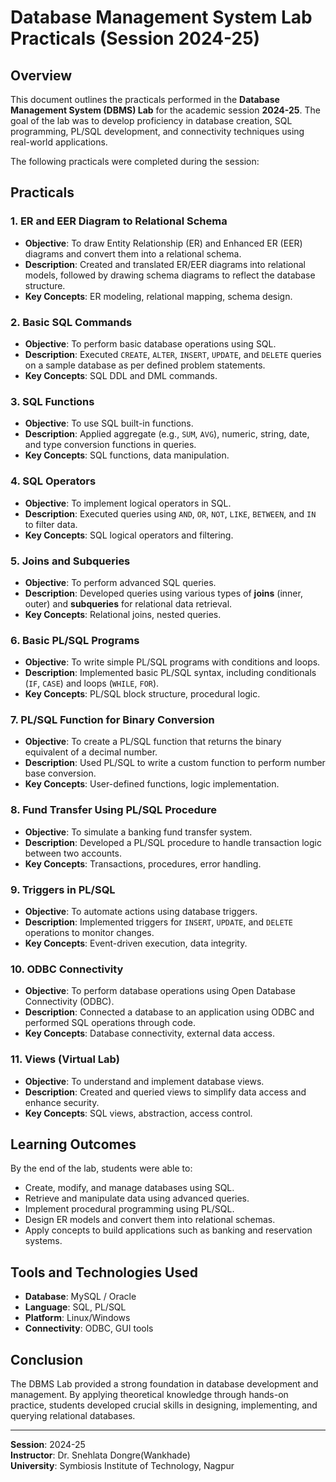 # Database Management System Lab Practicals (Session 2024-25)

## Overview
This document outlines the practicals performed in the **Database Management System (DBMS) Lab** for the academic session **2024-25**. The goal of the lab was to develop proficiency in database creation, SQL programming, PL/SQL development, and connectivity techniques using real-world applications.

The following practicals were completed during the session:

## Practicals

### 1. **ER and EER Diagram to Relational Schema**
- **Objective**: To draw Entity Relationship (ER) and Enhanced ER (EER) diagrams and convert them into a relational schema.
- **Description**: Created and translated ER/EER diagrams into relational models, followed by drawing schema diagrams to reflect the database structure.
- **Key Concepts**: ER modeling, relational mapping, schema design.

### 2. **Basic SQL Commands**
- **Objective**: To perform basic database operations using SQL.
- **Description**: Executed `CREATE`, `ALTER`, `INSERT`, `UPDATE`, and `DELETE` queries on a sample database as per defined problem statements.
- **Key Concepts**: SQL DDL and DML commands.

### 3. **SQL Functions**
- **Objective**: To use SQL built-in functions.
- **Description**: Applied aggregate (e.g., `SUM`, `AVG`), numeric, string, date, and type conversion functions in queries.
- **Key Concepts**: SQL functions, data manipulation.

### 4. **SQL Operators**
- **Objective**: To implement logical operators in SQL.
- **Description**: Executed queries using `AND`, `OR`, `NOT`, `LIKE`, `BETWEEN`, and `IN` to filter data.
- **Key Concepts**: SQL logical operators and filtering.

### 5. **Joins and Subqueries**
- **Objective**: To perform advanced SQL queries.
- **Description**: Developed queries using various types of **joins** (inner, outer) and **subqueries** for relational data retrieval.
- **Key Concepts**: Relational joins, nested queries.

### 6. **Basic PL/SQL Programs**
- **Objective**: To write simple PL/SQL programs with conditions and loops.
- **Description**: Implemented basic PL/SQL syntax, including conditionals (`IF`, `CASE`) and loops (`WHILE`, `FOR`).
- **Key Concepts**: PL/SQL block structure, procedural logic.

### 7. **PL/SQL Function for Binary Conversion**
- **Objective**: To create a PL/SQL function that returns the binary equivalent of a decimal number.
- **Description**: Used PL/SQL to write a custom function to perform number base conversion.
- **Key Concepts**: User-defined functions, logic implementation.

### 8. **Fund Transfer Using PL/SQL Procedure**
- **Objective**: To simulate a banking fund transfer system.
- **Description**: Developed a PL/SQL procedure to handle transaction logic between two accounts.
- **Key Concepts**: Transactions, procedures, error handling.

### 9. **Triggers in PL/SQL**
- **Objective**: To automate actions using database triggers.
- **Description**: Implemented triggers for `INSERT`, `UPDATE`, and `DELETE` operations to monitor changes.
- **Key Concepts**: Event-driven execution, data integrity.

### 10. **ODBC Connectivity**
- **Objective**: To perform database operations using Open Database Connectivity (ODBC).
- **Description**: Connected a database to an application using ODBC and performed SQL operations through code.
- **Key Concepts**: Database connectivity, external data access.

### 11. **Views (Virtual Lab)**
- **Objective**: To understand and implement database views.
- **Description**: Created and queried views to simplify data access and enhance security.
- **Key Concepts**: SQL views, abstraction, access control.

## Learning Outcomes
By the end of the lab, students were able to:
- Create, modify, and manage databases using SQL.
- Retrieve and manipulate data using advanced queries.
- Implement procedural programming using PL/SQL.
- Design ER models and convert them into relational schemas.
- Apply concepts to build applications such as banking and reservation systems.

## Tools and Technologies Used
- **Database**: MySQL / Oracle
- **Language**: SQL, PL/SQL
- **Platform**: Linux/Windows
- **Connectivity**: ODBC, GUI tools

## Conclusion
The DBMS Lab provided a strong foundation in database development and management. By applying theoretical knowledge through hands-on practice, students developed crucial skills in designing, implementing, and querying relational databases.


---

**Session**: 2024-25  
**Instructor**: Dr. Snehlata Dongre(Wankhade)  
**University**: Symbiosis Institute of Technology, Nagpur
